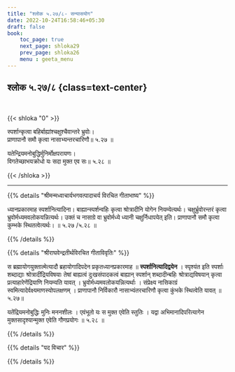 ```yaml
---
title: "श्लोक ५.२७/८- सन्यासयोग"
date: 2022-10-24T16:58:46+05:30
draft: false
book:
    toc_page: true
    next_page: shloka29
    prev_page: shloka26
    menu : geeta_menu
---
```




## श्लोक ५.२७/८ {class=text-center}

<br/>

{{< shloka  "0"  >}}

स्पर्शान्कृत्वा बहिर्बाह्यांश्चक्षुश्चैवान्तरे भ्रुवोः।  
प्राणापानौ समौ कृत्वा नासाभ्यन्तरचारिणौ॥ ५.२७ ॥

यतेन्द्रियमनोबुद्धिर्मुनिर्मोक्षपरायणः।  
विगतेच्छाभयक्रोधो यः सदा मुक्त एव सः॥ ५.२८ ॥

{{< /shloka >}}

---


{{% details "श्रीमन्मध्वाचार्यभगवत्पादाचर्य विरचित  गीताभाष्य" %}}

ध्यानप्रकारमाह स्पर्शानित्यादिना। बाह्यान्स्पर्शन्वहिः कृत्वा 
श्रोत्रादीनि योगेन नियम्येत्यर्थः। चक्षुर्भ्रुवोरन्तरं कृत्वा 
भ्रुवोर्मध्यमवलोकयन्नित्यर्थः। उक्तं च नासाग्रे वा भ्रुवोर्मध्ये 
ध्यानी चक्षुर्निधापयेत् इति। प्राणापानौ समौ कृत्वा कुम्भके 
स्थितत्वेत्यर्थः। ॥ ५.२७ /५.२८  ॥

{{% /details %}}



{{% details "श्रीराघवेन्द्रतीर्थविरचित गीताविवृतिः" %}}

स ब्रह्मायोगयुक्तात्मेत्यादौ ब्रहायोगादिपदेन प्रकृतध्यानप्रकारमाह
॥ **स्पर्शानित्यादिद्वयेन** । 
स्पृश्यंत इति स्पर्शाः शब्दाद्याः श्रोत्रादींद्रियविषयाः
तेषां बाह्यत्वं दुःखसंपादकत्वं बाह्यान् स्पर्शान् शब्दादीन्बहिः 
श्रोत्राद्यविषयान् कृत्वा प्रत्याहारेणेंद्रियाणि नियम्यति यावत् ।
भ्रुवोर्मध्यमवलोकयन्नित्यर्थाः । संप्रेक्ष्य नासिकाग्रं 
स्वमित्यादेर्वक्ष्यमाणस्योपलक्षणम् । प्राणापानौ निर्विकारौ 
नासाभ्यंतरचारिणौ कृत्वा कुंभके स्थित्वेति यावत्  ॥ ५.२७॥  

यतेंद्रियमनोबुद्धिः मुनिः मननशीलः । एवंभूतो यः स मुक्त एवेति
स्तुतिः । यद्वा अभिमानादिपरित्यागेन मुक्तसादृश्यान्मुक्त 
एवेति  गौणप्रयोगः ॥ ५.२८ ॥


{{% /details %}}



{{% details "पद विचार" %}}


{{% /details %}}
